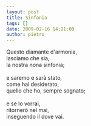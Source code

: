 ```yaml
---
layout: post
title: Sinfonia
tags: []
date: 2009-02-16 14:21:00
author: pietro
---
```

Questo diamante d'armonia,<br/>lasciamo che sia,<br/>la nostra nona sinfonia;<br/><br/>e saremo e sarà stato,<br/>come hai desiderato,<br/>quello che ho, sempre sognato;<br/><br/>e se lo vorrai,<br/>ritornerò nel mai,<br/>inseguendo il dove vai.

